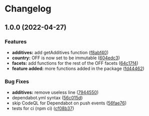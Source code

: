 # Changelog

## 1.0.0 (2022-04-27)

### Features

- **additives:** add getAdditives function ([f8abf40](https://github.com/openfoodfacts/openfoodfacts-nodejs/commit/f8abf40e0f083a81624fcd4f875bb77c157071fe))
- **country:** OFF is now set to be immutable ([604edc3](https://github.com/openfoodfacts/openfoodfacts-nodejs/commit/604edc34a26ced68032687e21f8f0d05be6d6ade))
- **facets:** add functions for the rest of the OFF facets ([64c17f4](https://github.com/openfoodfacts/openfoodfacts-nodejs/commit/64c17f43e942bbc3eaa70c5aac15003ac67354e3))
- **feature added:** more functions added in the package ([fd44462](https://github.com/openfoodfacts/openfoodfacts-nodejs/commit/fd44462d6d58d8e497eb3b031a63f5be6355b39d))

### Bug Fixes

- **additives:** remove useless line ([7944550](https://github.com/openfoodfacts/openfoodfacts-nodejs/commit/7944550e45ab50603c5e6db9e08ec88642f0fb6f))
- dependabot.yml syntax ([56c015d](https://github.com/openfoodfacts/openfoodfacts-nodejs/commit/56c015d61b6067f082072bbe9f021414b26d1b37))
- skip CodeQL for Dependabot on push events ([56fae76](https://github.com/openfoodfacts/openfoodfacts-nodejs/commit/56fae76222ef1d0f11b6013f147819910aae367d))
- tests for ci (npm ci) ([cf08b37](https://github.com/openfoodfacts/openfoodfacts-nodejs/commit/cf08b37beea9d7823c02e8b468b9c0308b17ebf9))
